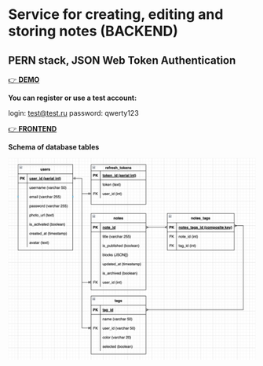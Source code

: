 # Service for creating, editing and storing notes (BACKEND)

## PERN stack, JSON Web Token Authentication

[👉 **DEMO**](http://185.220.34.235:8080/)

**You can register or use a test account:**

login: test@test.ru
password: qwerty123

[👉 **FRONTEND**](https://github.com/kvvprof/daily-notes)

**Schema of database tables**

![Schema](https://github.com/kvvprof/daily-notes-server/blob/master/demo.png?raw=true)
